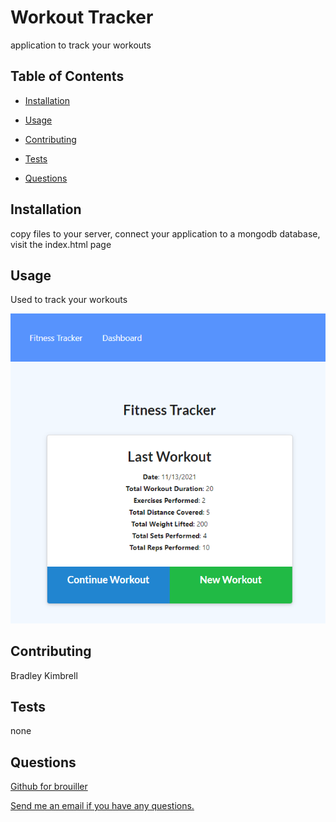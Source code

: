 # Workout Tracker



application to track your workouts

## Table of Contents

- [Installation](#installation)

- [Usage](#usage)

- [Contributing](#contributing)

- [Tests](#tests)

- [Questions](#questions)


## Installation

copy files to your server, connect your application to a mongodb database, visit the index.html page

## Usage

Used to track your workouts

<img src='./workouttracker.png' alt='Screenshot of the website' />

## Contributing

Bradley Kimbrell

## Tests

none

## Questions

<a href="https://github.com/brouiller">Github for brouiller</a>

<a href="mailto:bradley.kimbrell@gmail.com">Send me an email if you have any questions.</a>
